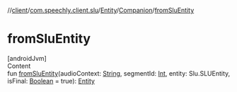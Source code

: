 //[client](../../../index.md)/[com.speechly.client.slu](../../index.md)/[Entity](../index.md)/[Companion](index.md)/[fromSluEntity](from-slu-entity.md)



# fromSluEntity  
[androidJvm]  
Content  
fun [fromSluEntity](from-slu-entity.md)(audioContext: [String](https://kotlinlang.org/api/latest/jvm/stdlib/kotlin/-string/index.html), segmentId: [Int](https://kotlinlang.org/api/latest/jvm/stdlib/kotlin/-int/index.html), entity: Slu.SLUEntity, isFinal: [Boolean](https://kotlinlang.org/api/latest/jvm/stdlib/kotlin/-boolean/index.html) = true): [Entity](../index.md)  



